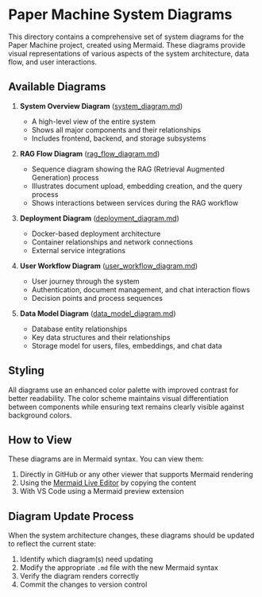 # Paper Machine System Diagrams

This directory contains a comprehensive set of system diagrams for the Paper Machine project, created using Mermaid. These diagrams provide visual representations of various aspects of the system architecture, data flow, and user interactions.

## Available Diagrams

1. **System Overview Diagram** ([system_diagram.md](system_diagram.md))
   - A high-level view of the entire system
   - Shows all major components and their relationships
   - Includes frontend, backend, and storage subsystems

2. **RAG Flow Diagram** ([rag_flow_diagram.md](rag_flow_diagram.md))
   - Sequence diagram showing the RAG (Retrieval Augmented Generation) process
   - Illustrates document upload, embedding creation, and the query process
   - Shows interactions between services during the RAG workflow

3. **Deployment Diagram** ([deployment_diagram.md](deployment_diagram.md))
   - Docker-based deployment architecture
   - Container relationships and network connections
   - External service integrations

4. **User Workflow Diagram** ([user_workflow_diagram.md](user_workflow_diagram.md))
   - User journey through the system
   - Authentication, document management, and chat interaction flows
   - Decision points and process sequences

5. **Data Model Diagram** ([data_model_diagram.md](data_model_diagram.md))
   - Database entity relationships
   - Key data structures and their relationships
   - Storage model for users, files, embeddings, and chat data

## Styling

All diagrams use an enhanced color palette with improved contrast for better readability. The color scheme maintains visual differentiation between components while ensuring text remains clearly visible against background colors.

## How to View

These diagrams are in Mermaid syntax. You can view them:

1. Directly in GitHub or any other viewer that supports Mermaid rendering
2. Using the [Mermaid Live Editor](https://mermaid.live/) by copying the content
3. With VS Code using a Mermaid preview extension

## Diagram Update Process

When the system architecture changes, these diagrams should be updated to reflect the current state:

1. Identify which diagram(s) need updating
2. Modify the appropriate `.md` file with the new Mermaid syntax
3. Verify the diagram renders correctly
4. Commit the changes to version control 